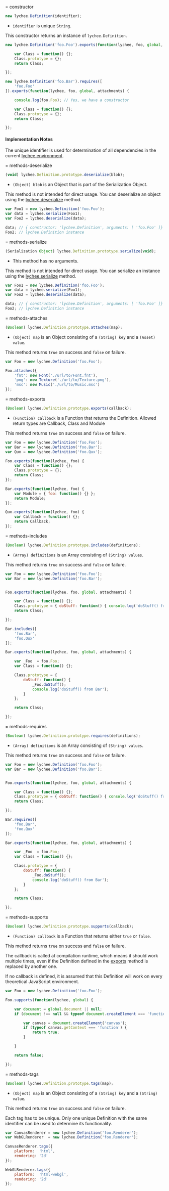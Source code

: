 
= constructor

```javascript
new lychee.Definition(identifier);
```

- `identifier` is unique `String`.

This constructor returns an instance of `lychee.Definition`.

```javascript
new lychee.Definition('foo.Foo').exports(function(lychee, foo, global, attachments) {

	var Class = function() {};
	Class.prototype = {};
	return Class;

});

new lychee.Definition('foo.Bar').requires([
	'foo.Foo'
]).exports(function(lychee, foo, global, attachments) {

	console.log(foo.Foo); // Yes, we have a constructor

	var Class = function() {};
	Class.prototype = {};
	return Class;

});
```

#### Implementation Notes

The unique identifier is used for determination of all dependencies
in the current [lychee.environment](?module=/lychee/source/core/lychee#properties-environment).



= methods-deserialize

```javascript
(void) lychee.Definition.prototype.deserialize(blob);
```

- `(Object) blob` is an Object that is part of the Serialization Object.

This method is not intended for direct usage.
You can deserialize an object using the [lychee.deserialize](?module=/lychee/source/core/lychee#methods-deserialize) method.

```javascript
var Foo1 = new lychee.Definition('foo.Foo');
var data = lychee.serialize(Foo1);
var Foo2 = lychee.deserialize(data);

data; // { constructor: 'lychee.Definition', arguments: [ 'foo.Foo' ]}
Foo2; // lychee.Definition instance
```



= methods-serialize

```javascript
(Serialization Object) lychee.Definition.prototype.serialize(void);
```

- This method has no arguments.

This method is not intended for direct usage.
You can serialize an instance using the [lychee.serialize](lychee#methods-serialize) method.

```javascript
var Foo1 = new lychee.Definition('foo.Foo');
var data = lychee.serialize(Foo1);
var Foo2 = lychee.deserialize(data);

data; // { constructor: 'lychee.Definition', arguments: [ 'foo.Foo' ]}
Foo2; // lychee.Definition instance
```



= methods-attaches

```javascript
(Boolean) lychee.Definition.prototype.attaches(map);
```

- `(Object) map` is an Object consisting of a `(String) key` and a `(Asset) value`.

This method returns `true` on success and `false` on failure.

```javascript
var Foo = new lychee.Definition('foo.Foo');

Foo.attaches({
	'fnt': new Font('./url/to/Font.fnt'),
	'png': new Texture('./url/to/Texture.png'),
	'msc': new Music('./url/to/Music.msc')
});
```



= methods-exports

```javascript
(Boolean) lychee.Definition.prototype.exports(callback);
```

- `(Function) callback` is a Function that returns the Definition. Allowed return types are Callback, Class and Module

This method returns `true` on success and `false` on failure.

```javascript
var Foo = new lychee.Definition('foo.Foo');
var Bar = new lychee.Definition('foo.Bar');
var Qux = new lychee.Definition('foo.Qux');

Foo.exports(function(lychee, foo) {
	var Class = function() {};
	Class.prototype = {};
	return Class;
});

Bar.exports(function(lychee, foo) {
	var Module = { foo: function() {} };
	return Module;
});

Qux.exports(function(lychee, foo) {
	var Callback = function() {};
	return Callback;
});
```



= methods-includes

```javascript
(Boolean) lychee.Definition.prototype.includes(definitions);
```

- `(Array) definitions` is an Array consisting of `(String) values`.

This method returns `true` on success and `false` on failure.

```javascript
var Foo = new lychee.Definition('foo.Foo');
var Bar = new lychee.Definition('foo.Bar');


Foo.exports(function(lychee, foo, global, attachments) {

	var Class = function() {};
	Class.prototype = { doStuff: function() { console.log('doStuff() from Foo'); } };
	return Class;

});

Bar.includes([
	'foo.Bar',
	'foo.Qux'
]);

Bar.exports(function(lychee, foo, global, attachments) {

	var _Foo  = foo.Foo;
	var Class = function() {};

	Class.prototype = {
		doStuff: function() {
			_Foo.doStuff();
			console.log('doStuff() from Bar');
		}
	};

	return Class;

});
```



= methods-requires

```javascript
(Boolean) lychee.Definition.prototype.requires(definitions);
```

- `(Array) definitions` is an Array consisting of `(String) values`.

This method returns `true` on success and `false` on failure.

```javascript
var Foo = new lychee.Definition('foo.Foo');
var Bar = new lychee.Definition('foo.Bar');


Foo.exports(function(lychee, foo, global, attachments) {

	var Class = function() {};
	Class.prototype = { doStuff: function() { console.log('doStuff() from Foo'); } };
	return Class;

});

Bar.requires([
	'foo.Bar',
	'foo.Qux'
]);

Bar.exports(function(lychee, foo, global, attachments) {

	var _Foo  = foo.Foo;
	var Class = function() {};

	Class.prototype = {
		doStuff: function() {
			_Foo.doStuff();
			console.log('doStuff() from Bar');
		}
	};

	return Class;

});
```



= methods-supports

```javascript
(Boolean) lychee.Definition.prototype.supports(callback);
```

- `(Function) callback` is a Function that returns either `true` or `false`.

This method returns `true` on success and `false` on failure.

The callback is called at compilation runtime, which means it should work
multiple times, even if the Definition defined in the [exports](#methods-exports)
method is replaced by another one.

If no callback is defined, it is assumed that this Definition will work on
every theoretical JavaScript environment.

```javascript
var Foo = new lychee.Definition('foo.Foo');

Foo.supports(function(lychee, global) {

	var document = global.document || null;
	if (document !== null && typeof document.createElement === 'function') {

		var canvas = document.createElement('canvas');
		if (typeof canvas.getContext === 'function') {
			return true;
		}

	}

	return false;

});
```



= methods-tags

```javascript
(Boolean) lychee.Definition.prototype.tags(map);
```

- `(Object) map` is an Object consisting of a `(String) key` and a `(String) value`.

This method returns `true` on success and `false` on failure.

Each tag has to be unique. Only one unique Definition with the same
identifier can be used to determine its functionality.

```javascript
var CanvasRenderer = new lychee.Definition('foo.Renderer');
var WebGLRenderer  = new lychee.Definition('foo.Renderer');

CanvasRenderer.tags({
	platform:  'html',
	rendering: '2d'
});

WebGLRenderer.tags({
	platform:  'html-webgl',
	rendering: '2d'
});
```

